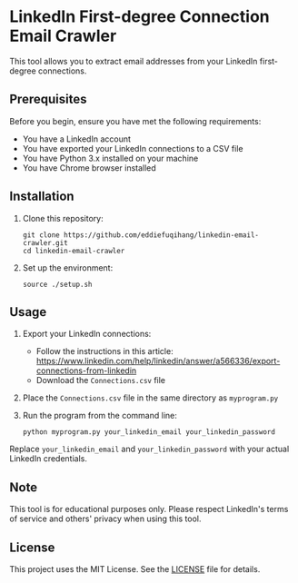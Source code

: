 # LinkedIn First-degree Connection Email Crawler

This tool allows you to extract email addresses from your LinkedIn first-degree connections.

## Prerequisites

Before you begin, ensure you have met the following requirements:

* You have a LinkedIn account
* You have exported your LinkedIn connections to a CSV file
* You have Python 3.x installed on your machine
* You have Chrome browser installed

## Installation

1. Clone this repository:
   ```
   git clone https://github.com/eddiefuqihang/linkedin-email-crawler.git
   cd linkedin-email-crawler
   ```

2. Set up the environment:
   ```
   source ./setup.sh
   ```

## Usage

1. Export your LinkedIn connections:
   - Follow the instructions in this article: https://www.linkedin.com/help/linkedin/answer/a566336/export-connections-from-linkedin
   - Download the `Connections.csv` file

2. Place the `Connections.csv` file in the same directory as `myprogram.py`

3. Run the program from the command line:
   ```
   python myprogram.py your_linkedin_email your_linkedin_password
   ```

Replace `your_linkedin_email` and `your_linkedin_password` with your actual LinkedIn credentials.

## Note

This tool is for educational purposes only. Please respect LinkedIn's terms of service and others' privacy when using this tool.

## License

This project uses the MIT License. See the [LICENSE](LICENSE) file for details.
